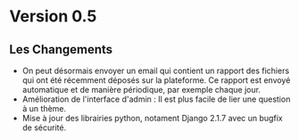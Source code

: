 # Version 0.5

## Les Changements
- On peut désormais envoyer un email qui contient un rapport des fichiers qui ont été récemment
  déposés sur la plateforme. Ce rapport est envoyé automatique et de manière périodique,
  par exemple chaque jour.
- Amélioration de l'interface d'admin : Il est plus facile de lier une question à un thème.
- Mise à jour des librairies python, notament Django 2.1.7 avec un bugfix de sécurité.

